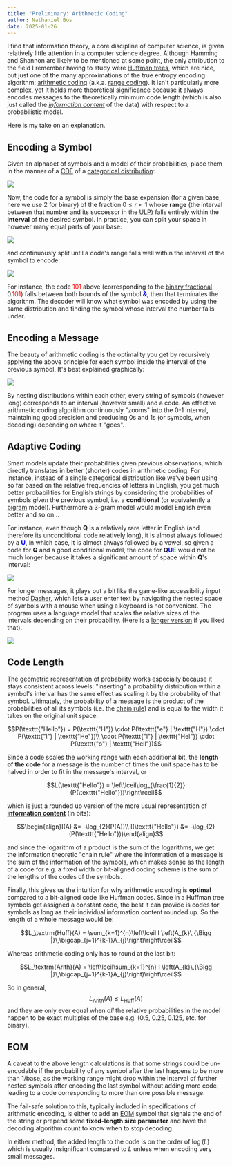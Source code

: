```yaml
---
title: "Preliminary: Arithmetic Coding"
author: Nathaniel Bos
date: 2025-01-26
---
```


I find that information theory, a core discipline of computer science,
is given relatively little attention in a computer science
degree. Although Hamming and Shannon are likely to be mentioned at some
point, the only attribution to the field I remember having to study were
[Huffman trees](https://en.wikipedia.org/wiki/Huffman_coding), which are
nice, but just one of the many approximations of the true entropy
encoding algorithm: [arithmetic
coding](https://en.wikipedia.org/wiki/Arithmetic_coding) (a.k.a. [range
coding](https://en.wikipedia.org/wiki/Range_coding)). It isn't
particularly more complex, yet it holds more theoretical significance
because it always encodes messages to the theoretically minimum code
length (which is also just called the [*information
content*](https://en.wikipedia.org/wiki/Information_content) of the
data) with respect to a probabilistic model.

Here is my take on an explanation.

## Encoding a Symbol

Given an alphabet of symbols and a model of their probabilities, place
them in the manner of a
[CDF](https://en.wikipedia.org/wiki/Cumulative_distribution_function) of
a [categorical
distribution](https://en.wikipedia.org/wiki/Categorical_distribution):

![](./images/cat-cdf.png)

Now, the code for a symbol is simply the base expansion (for a given
base, here we use 2 for binary) of the fraction $0 \le r \lt 1$ whose
**range** (the interval between that number and its successor in the
[ULP](https://en.wikipedia.org/wiki/Unit_in_the_last_place)) falls
entirely within the **interval** of the desired symbol. In practice, you
can split your space in however many equal parts of your base:

![](./images/bin0.png)

and continuously split until a code's range falls well within the
interval of the symbol to encode:

![](./images/bin2.png)

For instance, the code <span style="color: red">101</span> above
(corresponding to the [binary
fractional](https://en.wikipedia.org/wiki/Binary_number#Fractions)
0.<span style="color: red">101</span>) falls between both bounds of the
symbol <span style="color: blue">**&**</span>, then that terminates the
algorithm. The decoder will know what symbol was encoded by using the
same distribution and finding the symbol whose interval the number falls
under.

## Encoding a Message

The beauty of arithmetic coding is the optimality you get by recursively
applying the above principle for each symbol inside the interval of the
previous symbol. It's best explained graphically:

![](./images/arith-que.png)

By nesting distributions within each other, every string of symbols
(however long) corresponds to an interval (however small) and a code. An
effective arithmetic coding algorithm continuously "zooms" into the 0-1
interval, maintaining good precision and producing 0s and 1s (or
symbols, when decoding) depending on where it "goes".

## Adaptive Coding

Smart models update their probabilities given previous observations,
which directly translates in better (shorter) codes in arithmetic
coding. For instance, instead of a single categorical distribution like
we've been using so far based on the relative frequencies of letters in
English, you get much better probabilities for English strings by
considering the probabilities of symbols *given* the previous symbol,
i.e. a **conditional** (or equivalently a
[bigram](https://en.wikipedia.org/wiki/Bigram) model). Furthermore a
3-gram model would model English even better and so on...

For instance, even though **Q** is a relatively rare letter in English
(and therefore its unconditional code relatively long), it is almost
always followed by a <span style="color: blue">**U**</span>, in which
case, it is almost always followed by a vowel, so given a code for **Q**
and a good conditional model, the code for **Q<span style="color:
blue">U</span><span style="color:
#00EF19">E</span>** would not be much longer because it takes a significant
amount of space within **Q**'s interval:

![](./images/cond-que.png)

For longer messages, it plays out a bit like the game-like accessibility
input method [Dasher](https://en.wikipedia.org/wiki/Dasher_(software)),
which lets a user enter text by navigating the nested space of symbols
with a mouse when using a keyboard is not convenient. The program uses a
language model that scales the relative sizes of the intervals depending
on their probability. (Here is a [longer
version](https://www.youtube.com/watch?v=nr3s4613DX8) if you liked
that).

![](./images/dasher.gif)

## Code Length

The geometric representation of probability works especially because it
stays consistent across levels: "inserting" a probability distribution
within a symbol's interval has the same effect as scaling it by the
probability of that symbol. Ultimately, the probability of a message is
the product of the probabilities of all its symbols (i.e. the [chain
rule](https://en.wikipedia.org/wiki/Chain_rule_(probability))) and is
equal to the width it takes on the original unit space:

$$P(\texttt{"Hello"}) = P(\texttt{"H"})
	\cdot P(\texttt{"e"} | \texttt{"H"})
	\cdot P(\texttt{"l"} | \texttt{"He"})\\
	\cdot P(\texttt{"l"} | \texttt{"Hel"})
	\cdot P(\texttt{"o"} | \texttt{"Hell"})$$

Since a code scales the working range with each additional bit, the
**length of the code** for a message is the number of times the unit
space has to be halved in order to fit in the message's interval, or

$$L(\texttt{"Hello"}) = \left\lceil\log_{\frac{1}{2}}(P(\texttt{"Hello"}))\right\rceil$$

which is just a rounded up version of the more usual representation of
**[information
content](https://en.wikipedia.org/wiki/Information_content)** (in bits):

$$\begin{align}I(A) &= -\log_{2}(P(A))\\
I(\texttt{"Hello"}) &= -\log_{2}(P(\texttt{"Hello"}))\end{align}$$

and since the logarithm of a product is the sum of the logarithms, we
get the information theoretic "chain rule" where the information of a
message is the sum of the information of the symbols, which makes sense
as the length of a code for e.g. a fixed width or bit-aligned coding
scheme is the sum of the lengths of the codes of the symbols.

Finally, this gives us the intuition for why arithmetic encoding is
**optimal** compared to a bit-aligned code like Huffman codes. Since in
a Huffman tree symbols get assigned a constant code, the best it can
provide is codes for symbols as long as their individual information
content rounded up. So the length of a whole message would be:

$$L_\textrm{Huff}(A) = \sum_{k=1}^{n}\left\lceil I \left(A_{k}\,{\Bigg |}\,\bigcap_{j=1}^{k-1}A_{j}\right)\right\rceil$$

Whereas arithmetic coding only has to round at the last bit:

$$L_\textrm{Arith}(A) = \left\lceil\sum_{k=1}^{n} I \left(A_{k}\,{\Bigg |}\,\bigcap_{j=1}^{k-1}A_{j}\right)\right\rceil$$

So in general, $$L_\textrm{Arith}(A) \le L_\textrm{Huff}(A)$$ and they
are only ever equal when *all* the relative probabilities in the model
happen to be exact multiples of the base e.g. (0.5, 0.25, 0.125,
etc. for binary).

## EOM

A caveat to the above length calculations is that some strings could be
un-encodable if the probability of any symbol after the last happens to
be more than $1/$base, as the working range might drop within the
interval of further nested symbols after encoding the last symbol
without adding more code, leading to a code corresponding to more than
one possible message.

The fail-safe solution to this, typically included in specifications of
arithmetic encoding, is either to add an
[EOM](https://en.wikipedia.org/wiki/End_of_message) symbol that signals
the end of the string or prepend some **fixed-length size parameter**
and have the decoding algorithm count to know when to stop decoding.

In either method, the added length to the code is on the order of
$\log(L)$ which is usually insignificant compared to $L$ unless when
encoding very small messages.
